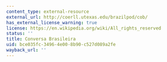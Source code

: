 ```yaml
---
content_type: external-resource
external_url: http://coerll.utexas.edu/brazilpod/cob/
has_external_license_warning: true
license: https://en.wikipedia.org/wiki/All_rights_reserved
status: ''
title: Conversa Brasileira
uid: bce035fc-3496-4e00-8b90-c527d089a2fe
wayback_url: ''
---
```

